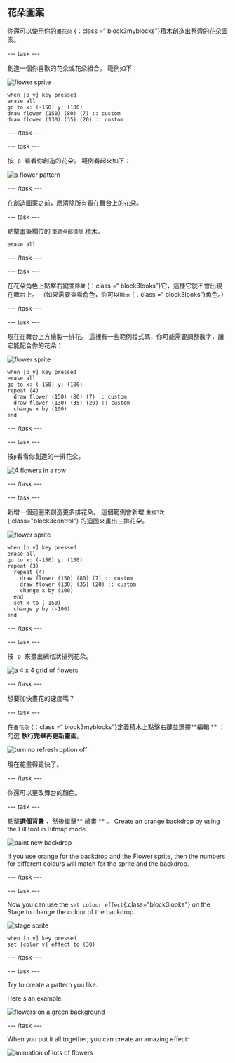 ## 花朵圖案

你還可以使用你的`畫花朵` {：class =“ block3myblocks”}積木創造出整齊的花朵圖案。

\--- task \---

創造一個你喜歡的花朵或花朵組合。 範例如下：

![flower sprite](images/flower-sprite.png)

```blocks3
when [p v] key pressed
erase all
go to x: (-150) y: (100)
draw flower (150) (80) (7) :: custom
draw flower (130) (35) (20) :: custom
```

\--- /task \---

\--- task \---

按<kbd> p </kbd>看看你創造的花朵。 範例看起來如下：

![a flower pattern](images/flower-for-pattern-example.png)

\--- /task \---

在創造圖案之前，應清除所有留在舞台上的花朵。

\--- task \---

點擊畫筆欄位的 `筆跡全部清除` 積木。

```blocks3
erase all
```

\--- /task \---

\--- task \---

在花朵角色上點擊右鍵並` 隱藏 ` {：class =“ block3looks”}它，這樣它就不會出現在舞台上。 （如果需要查看角色，你可以`顯示` {：class =“ block3looks”}角色。）

\--- /task \---

\--- task \---

現在在舞台上方繪製一排花。 這裡有一些範例程式碼，你可能需要調整數字，讓它能配合你的花朵：

![flower sprite](images/flower-sprite.png)

```blocks3
when [p v] key pressed
erase all
go to x: (-150) y: (100)
repeat (4) 
  draw flower (150) (80) (7) :: custom
  draw flower (130) (35) (20) :: custom
  change x by (100)
end
```

\--- /task \---

\--- task \---

按` p `看看你創造的一排花朵。

![4 flowers in a row](images/flower-pattern-row-example.png)

\--- /task \---

\--- task \---

新增一個迴圈來創造更多排花朵。 這個範例會新增 `重複3次`{:class="block3control"} 的迴圈來畫出三排花朵。

![flower sprite](images/flower-sprite.png)

```blocks3
when [p v] key pressed
erase all
go to x: (-150) y: (100)
repeat (3) 
  repeat (4) 
    draw flower (150) (80) (7) :: custom
    draw flower (130) (35) (20) :: custom
    change x by (100)
  end
  set x to (-150)
  change y by (-100)
end
```

\--- /task \---

\--- task \---

按<kbd> p </kbd>來畫出網格狀排列花朵。

![a 4 x 4 grid of flowers](images/flower-pattern-rows-example.png)

\--- /task \---

想要加快畫花的速度嗎？

\--- task \---

在`畫花朵` {：class =“ block3myblocks”}定義積木上點擊右鍵並選擇**編輯 ** ： 勾選 **執行完畢再更新畫面**。

![turn no refresh option off](images/flower-no-refresh.png)

現在花畫得更快了。

\--- /task \---

你還可以更改舞台的顏色。

\--- task \---

點擊**選個背景** ，然後單擊** 繪畫 ** 。 Create an orange backdrop by using the Fill tool in Bitmap mode.

![paint new backdrop](images/flower-orange-backdrop.png)

If you use orange for the backdrop and the Flower sprite, then the numbers for different colours will match for the sprite and the backdrop.

\--- /task \---

\--- task \---

Now you can use the `set colour effect`{:class="block3looks"} on the Stage to change the colour of the backdrop.

![stage sprite](images/stage-sprite.png)

```blocks3
when [p v] key pressed
set [color v] effect to (30)
```

\--- /task \---

\--- task \---

Try to create a pattern you like.

Here's an example:

![flowers on a green background](images/flower-pattern-background.png)

\--- /task \---

When you put it all together, you can create an amazing effect:

![animation of lots of flowers](images/flower-gen-example.gif)